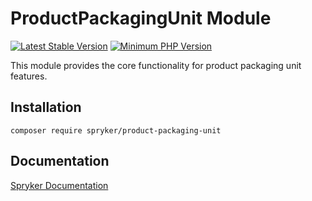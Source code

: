 # ProductPackagingUnit Module
[![Latest Stable Version](https://poser.pugx.org/spryker/product-packaging-unit/v/stable.svg)](https://packagist.org/packages/spryker/product-packaging-unit)
[![Minimum PHP Version](https://img.shields.io/badge/php-%3E%3D%207.3-8892BF.svg)](https://php.net/)

This module provides the core functionality for product packaging unit features.

## Installation

```
composer require spryker/product-packaging-unit
```

## Documentation

[Spryker Documentation](https://academy.spryker.com/developing_with_spryker/module_guide/modules.html)
